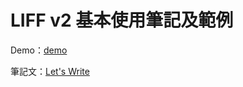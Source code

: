 # LIFF v2 基本使用筆記及範例

Demo：[demo](https://letswritetw.github.io/letswrite-liff-init/)

筆記文：[Let's Write](https://letswrite.tw/liff-init/)
